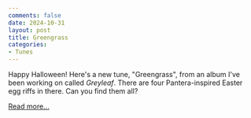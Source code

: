 ```yaml
---
comments: false
date: 2024-10-31
layout: post
title: Greengrass
categories:
- Tunes
---
```


<!-- TODO: Embed YouTube video here -->

Happy Halloween!
Here's a new tune, "Greengrass", from an album I've
been working on called _Greyleaf_.
There are four Pantera-inspired Easter egg riffs in there.
Can you find them all?

[Read more...](/music/greyleaf/greengrass)
